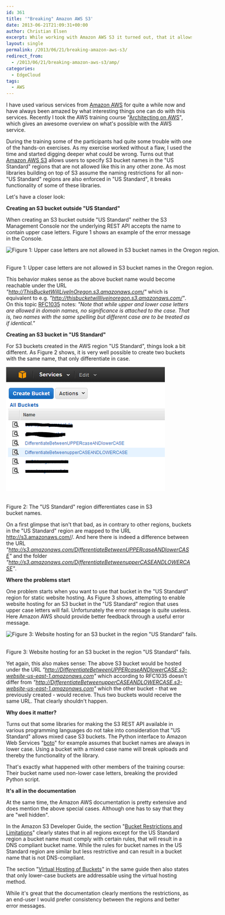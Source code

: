 ```yaml
---
id: 361
title: '"Breaking" Amazon AWS S3'
date: 2013-06-21T21:09:31+00:00
author: Christian Elsen
excerpt: While working with Amazon AWS S3 it turned out, that it allows users to specify S3 bucket names in the "US Standard" regions that are not allowed like this in any other zone. As most libraries building on top of S3 assume the naming restrictions for all non-"US Standard" regions are also enforced in "US Standard", this breaks quite a bit of things.
layout: single
permalink: /2013/06/21/breaking-amazon-aws-s3/
redirect_from:
  - /2013/06/21/breaking-amazon-aws-s3/amp/
categories:
  - EdgeCloud
tags:
  - AWS
---
```

I have used various services from <a href="https://aws.amazon.com/" target="_blank">Amazon AWS</a> for quite a while now and have always been amazed by what interesting things one can do with this services. Recently I took the AWS training course "<a href="https://www.edge-cloud.net/2014/03/11/architecture-design-vsphere-ipv6/" target="_blank">Architecting on AWS</a>", which gives an awesome overview on what's possible with the AWS service.

During the training some of the participants had quite some trouble with one of the hands-on exercises. As my exercise worked without a flaw, I used the time and started digging deeper what could be wrong. Turns out that <a href="https://aws.amazon.com/s3/" target="_blank">Amazon AWS S3</a> allows users to specify S3 bucket names in the "US Standard" regions that are not allowed like this in any other zone. As most libraries building on top of S3 assume the naming restrictions for all non-"US Standard" regions are also enforced in "US Standard", it breaks functionality of some of these libraries.

Let's have a closer look:

**Creating an S3 bucket outside "US Standard"**

When creating an S3 bucket outside "US Standard" neither the S3 Management Console nor the underlying REST API accepts the name to contain upper case letters. Figure 1 shows an example of the error message in the Console.



<div id="attachment_362" style="width: 742px" class="wp-caption aligncenter">
  <img src="/content/uploads/2013/06/Capture09.png" alt="Figure 1: Upper case letters are not allowed in S3 bucket names in the Oregon region." width="732" height="323" class="size-full wp-image-362" srcset="/content/uploads/2013/06/Capture09.png 732w, /content/uploads/2013/06/Capture09-500x220.png 500w" sizes="(max-width: 732px) 100vw, 732px" />

  <p class="wp-caption-text">
    <br />Figure 1: Upper case letters are not allowed in S3 bucket names in the Oregon region.
  </p>
</div>

This behavior makes sense as the above bucket name would become reachable under the URL _"http://ThisBucketWillLiveInOregon.s3.amazonaws.com/"_ which is equivalent to e.g. _"http://thisbucketwillliveinoregon.s3.amazonaws.com/"_. On this topic <a href="https://www.ietf.org/rfc/rfc1035.txt" target="_blank">RFC1035</a> notes: _"Note that while upper and lower case letters are allowed in domain names, no significance is attached to the case. That is, two names with the same spelling but different case are to be treated as if identical."_

**Creating an S3 bucket in "US Standard"**

For S3 buckets created in the AWS region "US Standard", things look a bit different. As Figure 2 shows, it is very well possible to create two buckets with the same name, that only differentiate in case.

<div id="attachment_365" style="width: 441px" class="wp-caption aligncenter">
  <img src="/content/uploads/2013/06/Capture02.png" alt="Figure 2: The &quot;US Standard&quot; region differentiates case in S3 bucket names." width="431" height="336" class="size-full wp-image-365" />

  <p class="wp-caption-text">
    <br />Figure 2: The "US Standard" region differentiates case in S3 bucket names.
  </p>
</div>

On a first glimpse that isn't that bad, as in contrary to other regions, buckets in the "US Standard" region are mapped to the URL http://s3.amazonaws.com/<Bucket Name>/. And here there is indeed a difference between the URL _"http://s3.amazonaws.com/DifferentiateBetweenUPPERcaseANDlowerCASE"_ and the folder _"http://s3.amazonaws.com/DifferentiateBetweenupperCASEANDLOWERCASE"_.

**Where the problems start**

One problem starts when you want to use that bucket in the "US Standard" region for static website hosting. As Figure 3 shows, attempting to enable website hosting for an S3 bucket in the "US Standard" region that uses upper case letters will fail. Unfortunately the error message is quite useless. Here Amazon AWS should provide better feedback through a useful error message.

<div id="attachment_366" style="width: 910px" class="wp-caption aligncenter">
  <img src="/content/uploads/2013/06/Capture08_SMall.png" alt="Figure 3: Website hosting for an S3 bucket in the region &quot;US Standard&quot; fails." width="900" height="374" class="size-full wp-image-366" srcset="/content/uploads/2013/06/Capture08_SMall.png 900w, /content/uploads/2013/06/Capture08_SMall-500x207.png 500w" sizes="(max-width: 900px) 100vw, 900px" />

  <p class="wp-caption-text">
    <br />Figure 3: Website hosting for an S3 bucket in the region "US Standard" fails.
  </p>
</div>

Yet again, this also makes sense: The above S3 bucket would be hosted under the URL _"http://DifferentiateBetweenUPPERcaseANDlowerCASE.s3-website-us-east-1.amazonaws.com"_ which according to RFC1035 doesn't differ from _"http://DifferentiateBetweenupperCASEANDLOWERCASE.s3-website-us-east-1.amazonaws.com"_ which the other bucket - that we previously created - would receive. Thus two buckets would receive the same URL. That clearly shouldn't happen.

**Why does it matter?**

Turns out that some libraries for making the S3 REST API available in various programming languages do not take into consideration that "US Standard" allows mixed case S3 buckets. The Python interface to Amazon Web Services "<a href="https://aws.amazon.com/sdk-for-python/" target="_blank">boto</a>" for example assumes that bucket names are always in lower case. Using a bucket with a mixed case name will break uploads and thereby the functionality of the library.

That's exactly what happened with other members of the training course: Their bucket name used non-lower case letters, breaking the provided Python script.

**It's all in the documentation**

At the same time, the Amazon AWS documentation is pretty extensive and does mention the above special cases. Although one has to say that they are "well hidden".

In the Amazon S3 Developer Guide, the section "<a href="https://docs.aws.amazon.com/AmazonS3/latest/dev/BucketRestrictions.html" target="_blank">Bucket Restrictions and Limitations</a>" clearly states that in all regions except for the US Standard region a bucket name must comply with certain rules, that will result in a DNS compliant bucket name. While the rules for bucket names in the US Standard region are similar but less restrictive and can result in a bucket name that is not DNS-compliant.

The section "<a href="https://docs.aws.amazon.com/AmazonS3/latest/dev/VirtualHosting.html" target="_blank">Virtual Hosting of Buckets</a>" in the same guide then also states that only lower-case buckets are addressable using the virtual hosting method.

While it's great that the documentation clearly mentions the restrictions, as an end-user I would prefer consistency between the regions and better error messages.
